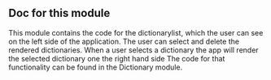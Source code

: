 ## Doc for this module

This module contains the code for the dictionarylist, which the user
can see on the left side of the application.
The user can select and delete the rendered dictionaries.
When a user selects a dictionary the app
will render the selected dictionary one the right hand side
The code for that functionality can be found in the Dictionary module.

